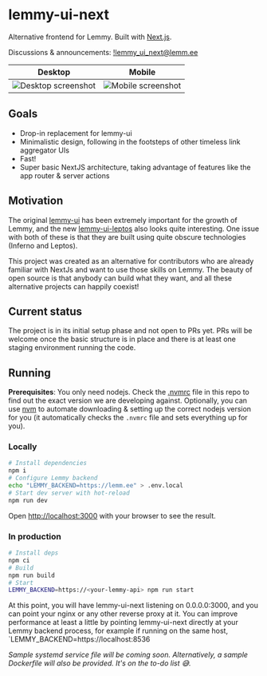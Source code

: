 # lemmy-ui-next
Alternative frontend for Lemmy. Built with [Next.js](https://nextjs.org/).

Discussions & announcements: [!lemmy_ui_next@lemm.ee](https://lemm.ee/c/lemmy_ui_next)

| Desktop                                                                                                         | Mobile                                                                                                      |
| --------------------------------------------------------------------------------------------------------------- | ----------------------------------------------------------------------------------------------------------- |
| ![Desktop screenshot](https://github.com/sunaurus/lemmy-ui-next/assets/5356547/4b5a7850-2055-46c5-88e2-ffdc4a383e40) | ![Mobile screenshot](https://github.com/sunaurus/lemmy-ui-next/assets/5356547/179723b7-b97d-4e9c-bc00-4346e3bb4a16) |


## Goals

* Drop-in replacement for lemmy-ui
* Minimalistic design, following in the footsteps of other timeless link aggregator UIs
* Fast!
* Super basic NextJS architecture, taking advantage of features like the app router & server actions

## Motivation

The original [lemmy-ui](https://github.com/LemmyNet/lemmy-ui) has been extremely important for the growth of Lemmy, and the new [lemmy-ui-leptos](https://github.com/LemmyNet/lemmy-ui-leptos) also looks quite interesting. One issue with both of these is that they are built using quite obscure technologies (Inferno and Leptos). 

This project was created as an alternative for contributors who are already familiar with NextJs and want to use those skills on Lemmy. The beauty of open source is that anybody can build what they want, and all these alternative projects can happily coexist! 

## Current status

The project is in its initial setup phase and not open to PRs yet. PRs will be welcome once the basic structure is in place and there is at least one staging environment running the code.

## Running 

**Prerequisites**: You only need nodejs. Check the [.nvmrc](.nvmrc) file in this repo to find out the exact version we are developing against. Optionally, you can use [nvm](https://github.com/nvm-sh/nvm) to automate downloading & setting up the correct nodejs version for you (it automatically checks the `.nvmrc` file and sets everything up for you).

### Locally

```bash
# Install dependencies
npm i
# Configure Lemmy backend
echo "LEMMY_BACKEND=https://lemm.ee" > .env.local
# Start dev server with hot-reload
npm run dev
```

Open [http://localhost:3000](http://localhost:3000) with your browser to see the result.

### In production

```bash
# Install deps
npm ci
# Build
npm run build
# Start
LEMMY_BACKEND=https://<your-lemmy-api> npm run start
```

At this point, you will have lemmy-ui-next listening on 0.0.0.0:3000, and you can point your nginx or any other reverse proxy at it. You can improve performance at least a little by pointing lemmy-ui-next directly at your Lemmy backend process, for example if running on the same host, `LEMMY_BACKEND=https://localhost:8536

*Sample systemd service file will be coming soon. Alternatively, a sample Dockerfile will also be provided. It's on the to-do list 😅.*


